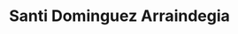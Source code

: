 ---
title: "Santi Dominguez Arraindegia"
url: /amorebieta-etxano/santi-dominguez-arraindegia/
shop: marisco
---